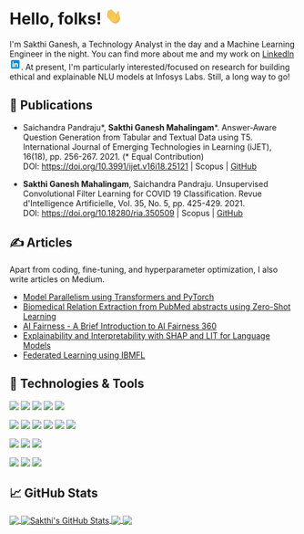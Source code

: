 # Hello, folks! <img src="https://github.com/msakthiganesh/msakthiganesh/blob/main/wave.gif" width="30px">

I'm Sakthi Ganesh, a Technology Analyst in the day and a Machine Learning Engineer in the night. You can find more about me and my work on [LinkedIn <img src="https://github.com/msakthiganesh/msakthiganesh/blob/main/linkedin_icon.png" width="20px">](https://www.linkedin.com/in/msakthiganesh19/). At present, I'm particularly interested/focused on research for building ethical and explainable NLU models at Infosys Labs. Still, a long way to go!

## :page_with_curl: Publications

- Saichandra Pandraju*, **Sakthi Ganesh Mahalingam***. Answer-Aware Question Generation from Tabular and Textual Data using T5. International Journal of Emerging Technologies in Learning (iJET), 16(18), pp. 256-267. 2021. (* Equal Contribution)   
   DOI: https://doi.org/10.3991/ijet.v16i18.25121 | Scopus | [GitHub](https://github.com/msakthiganesh/TabQGen)

- **Sakthi Ganesh Mahalingam**, Saichandra Pandraju. Unsupervised Convolutional Filter Learning for COVID 19 Classification. Revue d'Intelligence Artificielle, Vol. 35, No. 5, pp. 425-429. 2021.   
DOI: https://doi.org/10.18280/ria.350509 | Scopus | [GitHub](https://github.com/msakthiganesh/Unsupervised-Convolutional-Filter-Learning-for-COVID-19-Classification)

## &#x270d; Articles

Apart from coding, fine-tuning, and hyperparameter optimization, I also write articles on Medium.

- [Model Parallelism using Transformers and PyTorch](https://medium.com/msakthiganesh/model-parallelism-using-transformers-and-pytorch-e751cc3e2303)
- [Biomedical Relation Extraction from PubMed abstracts using Zero-Shot Learning](https://transformernlp.medium.com/biomedical-relation-extraction-from-pubmed-abstracts-using-zero-shot-learning-cd4ebc30a7ff)
- [AI Fairness - A Brief Introduction to AI Fairness 360](https://transformernlp.medium.com/ai-fairness-a-brief-introduction-to-ai-fairness-360-b2e39c96ca49)
- [Explainability and Interpretability with SHAP and LIT for Language Models](https://transformernlp.medium.com/explainability-and-interpretability-with-shap-and-lit-for-language-models-54a399b954a)
- [Federated Learning using IBMFL](https://transformernlp.medium.com/federated-learning-using-ibmfl-6af60b94d266)

## 🔧 Technologies & Tools

![](https://img.shields.io/static/v1?style=flat&logo=Python&logoColor=white&label=Code&message=Python&color=blue)
![](https://img.shields.io/static/v1?style=flat&logo=MySQL&logoColor=white&label=Code&message=MySQL&color=blue)
![](https://img.shields.io/static/v1?style=flat&logo=AngularJS&logoColor=white&label=Code&message=AngularJS&color=blue)
![](https://img.shields.io/static/v1?style=flat&logo=HTML5&logoColor=white&label=Code&message=HTML&color=blue)
![](https://img.shields.io/static/v1?style=flat&logo=CSS3&logoColor=white&label=Code&message=CSS&color=blue)
<!-- ![](https://img.shields.io/static/v1?style=flat&logo=C++&logoColor=white&label=Code&message=CPP&color=blue)
![](https://img.shields.io/static/v1?style=flat&logo=C&logoColor=white&label=Code&message=C&color=blue) -->

![](https://img.shields.io/static/v1?style=flat&logo=PyTorch&logoColor=white&label=ML&message=PyTorch&color=blueviolet)
![](https://img.shields.io/static/v1?style=flat&logo=TensorFlow&logoColor=white&label=ML&message=TensorFlow&color=blueviolet)
![](https://img.shields.io/static/v1?style=flat&logo=scikit-learn&logoColor=white&label=ML&message=scikit-learn&color=blueviolet)
![](https://img.shields.io/static/v1?style=flat&logo=OpenCV&logoColor=white&label=ML&message=OpenCV&color=blueviolet)
![](https://img.shields.io/static/v1?style=flat&logo=Pandas&logoColor=white&label=ML&message=Pandas&color=blueviolet)
![](https://img.shields.io/static/v1?style=flat&logo=Numpy&logoColor=white&label=ML&message=Numpy&color=blueviolet)

![](https://img.shields.io/static/v1?style=flat&logo=MicrosoftAzure&logoColor=white&label=Tools&message=Azure&color=important)
![](https://img.shields.io/static/v1?style=flat&logo=PowerBI&logoColor=white&label=Tools&message=PowerBI&color=important)
![](https://img.shields.io/static/v1?style=flat&logo=Tableau&logoColor=white&label=Tools&message=Tableau&color=important)

![](https://img.shields.io/static/v1?style=flat&logo=linux&logoColor=white&label=OS&message=Linux&color=2bbc8a)
![](https://img.shields.io/static/v1?style=flat&logo=windows&logoColor=white&label=OS&message=Windows&color=2bbc8a)
![](https://img.shields.io/static/v1?style=flat&logo=apple&logoColor=white&label=OS&message=MacOS&color=2bbc8a)

## &#x1f4c8; GitHub Stats

<a href="https://github.com/msakthiganesh/msakthiganesh">
  <img align="center" src="https://github-readme-stats.vercel.app/api/top-langs/?username=msakthiganesh&hide=java,html,tex&title_color=ffffff&text_color=c9cacc&icon_color=2bbc8a&bg_color=1d1f21&langs_count=3" />
</a>

<a href="https://github.com/msakthiganesh/msakthiganesh">
  <img align="center" src="https://github-readme-stats.vercel.app/api?username=msakthiganesh&show_icons=true&line_height=27&count_private=true&title_color=ffffff&text_color=c9cacc&icon_color=2bbc8a&bg_color=1d1f21" alt="Sakthi's GitHub Stats" />
</a>

<a href="https://github.com/msakthiganesh/TabQGen">
  <img align="center"  src="https://github-readme-stats.vercel.app/api/pin/?username=msakthiganesh&repo=TabQGen&title_color=ffffff&text_color=c9cacc&icon_color=2bbc8a&bg_color=1d1f21" />
</a>


<a href="https://github.com/msakthiganesh/Transformers-Model-Parallelism">
  <img align="center" src="https://github-readme-stats.vercel.app/api/pin/?username=msakthiganesh&repo=Transformers-Model-Parallelism&title_color=ffffff&text_color=c9cacc&icon_color=2bbc8a&bg_color=1d1f21" />
</a>    
